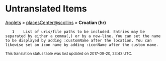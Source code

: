 # Untranslated Items
[Applets](../../../README.md) &#187; [placesCenter@scollins](../README.md) &#187; **Croatian (hr)**

       1	List of uris/file paths to be included. Entries may be separated by either a comma(,) or by a new-line. You can set the name to be displayed by adding :customName after the location. You can likewise set an icon name by adding :iconName after the custom name.

<sup>This translation status table was last updated on 2017-09-20, 23:43 UTC.</sup>
